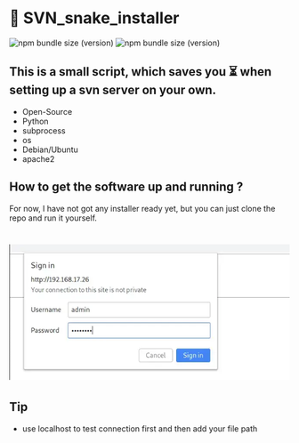# 🐍 SVN_snake_installer


![npm bundle size (version)](https://img.shields.io/badge/version-0.0.1-green) ![npm bundle size (version)](https://img.shields.io/badge/python3-green)


## This is a small script, which saves you ⏳ when setting up a svn server on your own.

* Open-Source
* Python
* subprocess
* os
* Debian/Ubuntu
* apache2

## How to get the software up and running ?

For now, I have not got any installer ready yet, but you can just clone the repo and run it yourself.


# ![Alt text](SVN.png "Optional title") 

## Tip
* use localhost to test connection first and then add your file path
